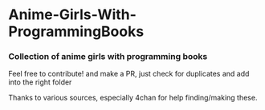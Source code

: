# Anime-Girls-With-ProgrammingBooks
### Collection of anime girls with programming books

Feel free to contribute! and make a PR, just check for duplicates and add into the right folder

Thanks to various sources, especially 4chan for help finding/making these.
